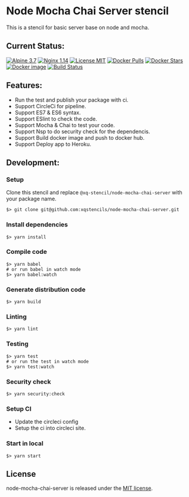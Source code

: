 # Node Mocha Chai Server stencil
This is a stencil for basic server base on node and mocha.

## Current Status:

[![Alpine 3.7](https://img.shields.io/badge/alpine-3.7-brightgreen.svg)]()
[![Nginx 1.14](https://img.shields.io/badge/nginx-1.14-brightgreen.svg)]()
[![License MIT](https://img.shields.io/badge/license-MIT-blue.svg)]()
[![Docker Pulls](https://img.shields.io/docker/pulls/xqstencils/node-mocha-chai-server.svg)](https://hub.docker.com/r/xqstencils/node-mocha-chai-server/)
[![Docker Stars](https://img.shields.io/docker/stars/xqstencils/node-mocha-chai-server.svg)](https://hub.docker.com/r/xqstencils/node-mocha-chai-server/)
[![Docker image](https://images.microbadger.com/badges/image/xqstencils/node-mocha-chai-server.svg)](https://microbadger.com/images/xqstencils/node-mocha-chai-server)
[![Build Status](https://circleci.com/gh/xqstencils/node-mocha-chai-server.svg?style=svg)](https://circleci.com/gh/xqstencils/node-mocha-chai-server)

## Features:

* Run the test and publish your package with ci.
* Support CircleCi for pipeline.
* Support ES7 & ES6 syntax.
* Support ESlint to check the code.
* Support Mocha & Chai to test your code.
* Support Nsp to do security check for the dependencis.
* Support Build docker image and push to docker hub.
* Support Deploy app to Heroku.

## Development:

### Setup

Clone this stencil and replace `@xq-stencil/node-mocha-chai-server` with your package name.

```
$> git clone git@github.com:xqstencils/node-mocha-chai-server.git
```

### Install dependencies

```
$> yarn install
```

### Compile code

```
$> yarn babel
# or run babel in watch mode
$> yarn babel:watch
```

### Generate distribution code

```
$> yarn build
```

### Linting

```
$> yarn lint
```

### Testing

```
$> yarn test
# or run the test in watch mode
$> yarn test:watch
```

### Security check

```
$> yarn security:check
```

### Setup CI

* Update the circleci config
* Setup the ci into circleci site.


### Start in local

```
$> yarn start
```

## License

node-mocha-chai-server is released under the [MIT license](https://github.com/xqstencils/node-mocha-chai-server/blob/master/LICENSE).
